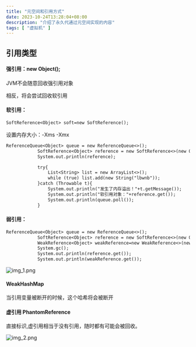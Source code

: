 ```yaml
---
title: "元空间和引用方式"
date: 2023-10-24T13:28:04+08:00
description: "介绍了永久代通过元空间实现的内容"
tags: [ "虚拟机" ]
---
```


## 引用类型

#### 强引用：new Object();

JVM不会随意回收强引用对象

相反，将会尝试回收软引用
#### 软引用：

```latex
SoftReference<Object> soft=new SoftReference();
```

设置内存大小：-Xms -Xmx

```latex
ReferenceQueue<Object> queue = new ReferenceQueue<>();
            SoftReference<Object> reference = new SoftReference<>(new Object(), queue);
            System.out.println(reference);

            try{
                List<String> list = new ArrayList<>();
                while (true) list.add(new String("lbwnb"));
            }catch (Throwable t){
                System.out.println("发生了内存溢出！"+t.getMessage());
                System.out.println("软引用对象："+reference.get());
                System.out.println(queue.poll());
            }
```

#### 弱引用：
```latex
ReferenceQueue<Object> queue = new ReferenceQueue<>();
            SoftReference<Object> reference = new SoftReference<>(new Object(), queue);
            WeakReference<Object> weakReference=new WeakReference<>(new Object(),queue);
            System.gc();
            System.out.println(reference.get());
            System.out.println(weakReference.get());
```

![img_1.png](../img_1.png)

#### WeakHashMap
当引用变量被断开的时候，这个哈希将会被断开

#### 虚引用 PhantomReference<T>
直接标识,虚引用相当于没有引用，随时都有可能会被回收。

![img_2.png](../img_2.png)
